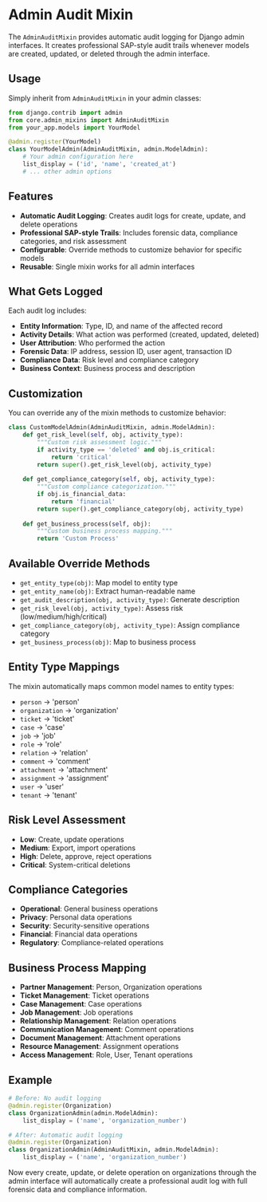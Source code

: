 # Admin Audit Mixin

The `AdminAuditMixin` provides automatic audit logging for Django admin interfaces. It creates professional SAP-style audit trails whenever models are created, updated, or deleted through the admin interface.

## Usage

Simply inherit from `AdminAuditMixin` in your admin classes:

```python
from django.contrib import admin
from core.admin_mixins import AdminAuditMixin
from your_app.models import YourModel

@admin.register(YourModel)
class YourModelAdmin(AdminAuditMixin, admin.ModelAdmin):
    # Your admin configuration here
    list_display = ('id', 'name', 'created_at')
    # ... other admin options
```

## Features

- **Automatic Audit Logging**: Creates audit logs for create, update, and delete operations
- **Professional SAP-style Trails**: Includes forensic data, compliance categories, and risk assessment
- **Configurable**: Override methods to customize behavior for specific models
- **Reusable**: Single mixin works for all admin interfaces

## What Gets Logged

Each audit log includes:

- **Entity Information**: Type, ID, and name of the affected record
- **Activity Details**: What action was performed (created, updated, deleted)
- **User Attribution**: Who performed the action
- **Forensic Data**: IP address, session ID, user agent, transaction ID
- **Compliance Data**: Risk level and compliance category
- **Business Context**: Business process and description

## Customization

You can override any of the mixin methods to customize behavior:

```python
class CustomModelAdmin(AdminAuditMixin, admin.ModelAdmin):
    def get_risk_level(self, obj, activity_type):
        """Custom risk assessment logic."""
        if activity_type == 'deleted' and obj.is_critical:
            return 'critical'
        return super().get_risk_level(obj, activity_type)
    
    def get_compliance_category(self, obj, activity_type):
        """Custom compliance categorization."""
        if obj.is_financial_data:
            return 'financial'
        return super().get_compliance_category(obj, activity_type)
    
    def get_business_process(self, obj):
        """Custom business process mapping."""
        return 'Custom Process'
```

## Available Override Methods

- `get_entity_type(obj)`: Map model to entity type
- `get_entity_name(obj)`: Extract human-readable name
- `get_audit_description(obj, activity_type)`: Generate description
- `get_risk_level(obj, activity_type)`: Assess risk (low/medium/high/critical)
- `get_compliance_category(obj, activity_type)`: Assign compliance category
- `get_business_process(obj)`: Map to business process

## Entity Type Mappings

The mixin automatically maps common model names to entity types:

- `person` → 'person'
- `organization` → 'organization'
- `ticket` → 'ticket'
- `case` → 'case'
- `job` → 'job'
- `role` → 'role'
- `relation` → 'relation'
- `comment` → 'comment'
- `attachment` → 'attachment'
- `assignment` → 'assignment'
- `user` → 'user'
- `tenant` → 'tenant'

## Risk Level Assessment

- **Low**: Create, update operations
- **Medium**: Export, import operations
- **High**: Delete, approve, reject operations
- **Critical**: System-critical deletions

## Compliance Categories

- **Operational**: General business operations
- **Privacy**: Personal data operations
- **Security**: Security-sensitive operations
- **Financial**: Financial data operations
- **Regulatory**: Compliance-related operations

## Business Process Mapping

- **Partner Management**: Person, Organization operations
- **Ticket Management**: Ticket operations
- **Case Management**: Case operations
- **Job Management**: Job operations
- **Relationship Management**: Relation operations
- **Communication Management**: Comment operations
- **Document Management**: Attachment operations
- **Resource Management**: Assignment operations
- **Access Management**: Role, User, Tenant operations

## Example

```python
# Before: No audit logging
@admin.register(Organization)
class OrganizationAdmin(admin.ModelAdmin):
    list_display = ('name', 'organization_number')

# After: Automatic audit logging
@admin.register(Organization)
class OrganizationAdmin(AdminAuditMixin, admin.ModelAdmin):
    list_display = ('name', 'organization_number')
```

Now every create, update, or delete operation on organizations through the admin interface will automatically create a professional audit log with full forensic data and compliance information. 